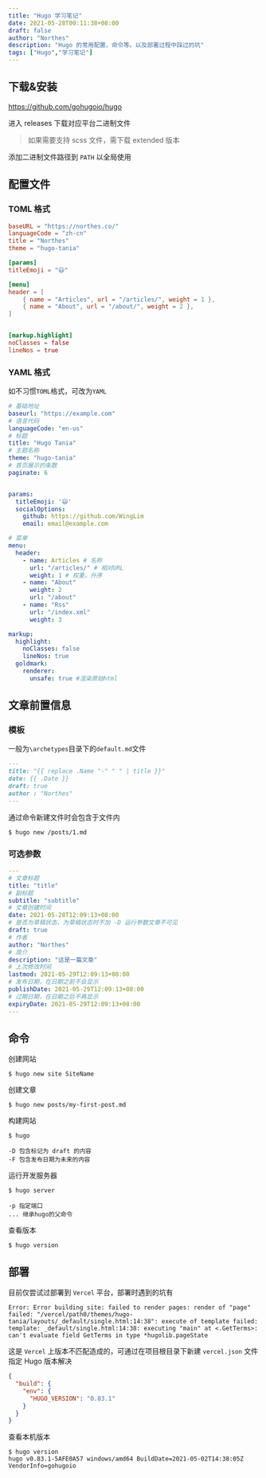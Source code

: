 ```yaml
---
title: "Hugo 学习笔记"
date: 2021-05-28T00:11:38+08:00
draft: false
author: "Northes"
description: "Hugo 的常用配置，命令等。以及部署过程中踩过的坑"
tags: ["Hugo","学习笔记"]
---
```


## 下载&安装

https://github.com/gohugoio/hugo

进入 releases 下载对应平台二进制文件

> 如果需要支持 scss 文件，需下载  extended 版本

添加二进制文件路径到 `PATH` 以全局使用



## 配置文件

### TOML 格式

```toml
baseURL = "https://northes.co/"
languageCode = "zh-cn"
title = "Northes"
theme = "hugo-tania"

[params]
titleEmoji = "😃"

[menu]
header = [
    { name = "Articles", url = "/articles/", weight = 1 },
    { name = "About", url = "/about/", weight = 2 },
]


[markup.highlight]
noClasses = false
lineNos = true
```

### YAML 格式

如不习惯`TOML`格式，可改为`YAML`

```yaml
# 基础地址
baseurl: "https://example.com" 
# 语言代码
languageCode: "en-us"
# 标题
title: "Hugo Tania"
# 主题名称
theme: "hugo-tania"
# 首页展示的条数
paginate: 6


params:
  titleEmoji: '😃'
  socialOptions:
    github: https://github.com/WingLim
    email: email@example.com

# 菜单
menu:
  header:
    - name: Articles # 名称
      url: "/articles/" # 相对URL
      weight: 1 # 权重，升序
    - name: "About"
      weight: 2
      url: "/about"
    - name: "Rss"
      url: "/index.xml"
      weight: 3

markup:
  highlight:
    noClasses: false
    lineNos: true
  goldmark:
    renderer:
      unsafe: true #渲染原始html
```



## 文章前置信息
### 模板

一般为`\archetypes`目录下的`default.md`文件

```markdown
---
title: "{{ replace .Name "-" " " | title }}"
date: {{ .Date }}
draft: true
author : "Northes"
---
```

通过命令新建文件时会包含于文件内

```shell
$ hugo new /posts/1.md
```

### 可选参数

```yaml
---
# 文章标题
title: "title"
# 副标题
subtitle: "subtitle"
# 文章创建时间
date: 2021-05-28T12:09:13+08:00
# 是否为草稿状态，为草稿状态时不加 -D 运行参数文章不可见
draft: true
# 作者
author: "Northes"
# 简介
description: "这是一篇文章"
# 上次修改时间
lastmod: 2021-05-29T12:09:13+08:00
# 发布日期，在日期之前不会显示
publishDate: 2021-05-29T12:09:13+08:00
# 过期日期，在日期之后不再显示
expiryDate: 2021-05-29T12:09:13+08:00
---
```



## 命令

创建网站
```shell
$ hugo new site SiteName
```

创建文章
```shell
$ hugo new posts/my-first-post.md
```


构建网站

```shell
$ hugo

-D 包含标记为 draft 的内容
-F 包含发布日期为未来的内容
```



运行开发服务器

```shell
$ hugo server

-p 指定端口
... 继承hugo的父命令
```

查看版本
```shell
$ hugo version
```




## 部署

目前仅尝试过部署到 `Vercel` 平台，部署时遇到的坑有

```
Error: Error building site: failed to render pages: render of "page" failed: "/vercel/path0/themes/hugo-tania/layouts/_default/single.html:14:38": execute of template failed: template: _default/single.html:14:38: executing "main" at <.GetTerms>: can't evaluate field GetTerms in type *hugolib.pageState
```

这是 `Vercel` 上版本不匹配造成的，可通过在项目根目录下新建 `vercel.json` 文件指定 Hugo 版本解决

```json
{
  "build": {
    "env": {
      "HUGO_VERSION": "0.83.1"
    }
  }
}
```

查看本机版本

```shell
$ hugo version
hugo v0.83.1-5AFE0A57 windows/amd64 BuildDate=2021-05-02T14:38:05Z VendorInfo=gohugoio
```

